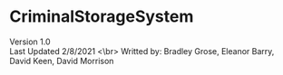 # CriminalStorageSystem

Version 1.0 </br>
Last Updated 2/8/2021 <\br>
Writted by: Bradley Grose, Eleanor Barry, David Keen, David Morrison

